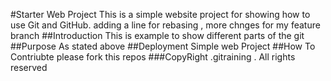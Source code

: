 #Starter Web Project
This is a simple website project for showing how to use Git and GitHub. adding a line for rebasing ,
more chnges for my feature branch
##Introduction
This is example to show different parts of the git
##Purpose
As stated above
##Deployment
Simple web Project
##How To Contriubte
please fork this repos
###CopyRight
.gitraining . All rights reserved